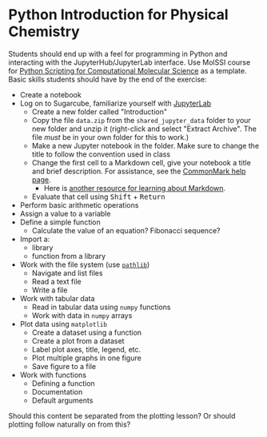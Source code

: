 # Python Introduction for Physical Chemistry

Students should end up with a feel for programming in Python and interacting with the JupyterHub/JupyterLab interface. Use MolSSI course for [Python Scripting for Computational Molecular Science](https://education.molssi.org/python_scripting_cms/) as a template. Basic skills students should have by the end of the exercise:

- Create a notebook
- Log on to Sugarcube, familiarize yourself with [JupyterLab](https://jupyterlab.readthedocs.io/en/stable/user/interface.html) 
    - Create a new folder called "Introduction"
    - Copy the file `data.zip` from the `shared_jupyter_data` folder to your new folder and unzip it (right-click and select "Extract Archive". The file _must_ be in your own folder for this to work.)
    - Make a new Jupyter notebook in the folder. Make sure to change the title to follow the convention used in class
    - Change the first cell to a Markdown cell, give your notebook a title and brief description. For assistance, see the [CommonMark help page](https://commonmark.org/help/).
    	- Here is [another resource for learning about Markdown](https://docs.github.com/en/github/writing-on-github/getting-started-with-writing-and-formatting-on-github/basic-writing-and-formatting-syntax).
    - Evaluate that cell using <kbd>Shift</kbd> + <kbd>Return</kbd> 
- Perform basic arithmetic operations
- Assign a value to a variable
- Define a simple function
	- Calculate the value of an equation? Fibonacci sequence?
- Import a:
	- library
	- function from a library
- Work with the file system (use [`pathlib`](https://realpython.com/python-pathlib/))
	- Navigate and list files
	- Read a text file
	- Write a file
- Work with tabular data
	- Read in tabular data using `numpy` functions
	- Work with data in `numpy` arrays
- Plot data using `matplotlib`
	- Create a dataset using a function
	- Create a plot from a dataset
	- Label plot axes, title, legend, etc.
	- Plot multiple graphs in one figure 
	- Save figure to a file
- Work with functions
    - Defining a function
    - Documentation
    - Default arguments
    

Should this content be separated from the plotting lesson? Or should plotting follow naturally on from this? 
